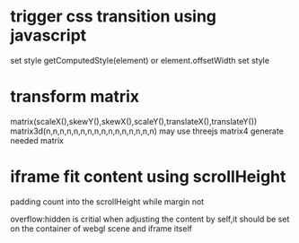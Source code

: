 # trigger css transition using javascript
set style
getComputedStyle(element) or element.offsetWidth
set style

# transform matrix
matrix(scaleX(),skewY(),skewX(),scaleY(),translateX(),translateY())
matrix3d(n,n,n,n,n,n,n,n,n,n,n,n,n,n,n,n)
may use threejs matrix4 generate needed matrix

# iframe fit content using scrollHeight
padding count into the scrollHeight while margin not

overflow:hidden is critial when adjusting the content by self,it should be set on the container of webgl scene and iframe itself